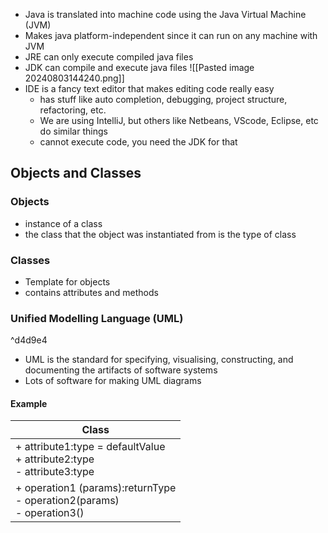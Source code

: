 * Java is translated into machine code using the Java Virtual Machine (JVM)
* Makes java platform-independent since it can run on any machine with JVM
* JRE can only execute compiled java files
* JDK can compile and execute java files
 ![[Pasted image 20240803144240.png]]
 * IDE is a fancy text editor that makes editing code really easy
	 * has stuff like auto completion, debugging, project structure, refactoring, etc.
	* We are using IntelliJ, but others like Netbeans, VScode, Eclipse, etc do similar things
	* cannot execute code, you need the JDK for that
## Objects and Classes
### Objects
* instance of a class
* the class that the object was instantiated from is the type of class
### Classes
* Template for objects
* contains attributes and methods
### Unified Modelling Language (UML)

^d4d9e4

* UML is the standard for specifying, visualising, constructing, and documenting the artifacts of software systems
* Lots of software for making UML diagrams
#### Example

| Class                                                                      |
| -------------------------------------------------------------------------- |
| + attribute1:type = defaultValue<br>+ attribute2:type<br>- attribute3:type |
| + operation1 (params):returnType<br>- operation2(params)<br>- operation3() |
